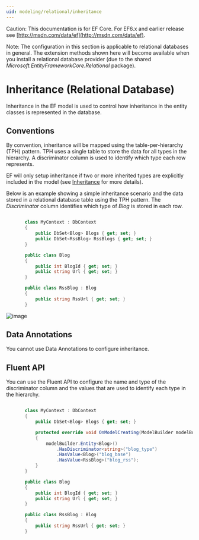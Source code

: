```yaml
---
uid: modeling/relational/inheritance
---
```

Caution: This documentation is for EF Core. For EF6.x and earlier release see [http://msdn.com/data/ef](http://msdn.com/data/ef).

Note: The configuration in this section is applicable to relational databases in general. The extension methods shown here will become available when you install a relational database provider (due to the shared *Microsoft.EntityFrameworkCore.Relational* package).

  # Inheritance (Relational Database)

Inheritance in the EF model is used to control how inheritance in the entity classes is represented in the database.

  ## Conventions

By convention, inheritance will be mapped using the table-per-hierarchy (TPH) pattern. TPH uses a single table to store the data for all types in the hierarchy. A discriminator column is used to identify which type each row represents.

EF will only setup inheritance if two or more inherited types are explicitly included in the model (see [Inheritance](../inheritance.md) for more details).

Below is an example showing a simple inheritance scenario and the data stored in a relational database table using the TPH pattern. The *Discriminator* column identifies which type of *Blog* is stored in each row.

<!-- literal_block {"ids": [], "source": "/Users/shirhatti/src/EntityFramework.Docs/docs/modeling/relational/Modeling/Conventions/Samples/InheritanceDbSets.cs", "classes": [], "dupnames": [], "linenos": true, "backrefs": [], "highlight_args": {"linenostart": 1}, "language": "c#", "names": [], "xml:space": "preserve"} -->

````c#

       class MyContext : DbContext
       {
           public DbSet<Blog> Blogs { get; set; }
           public DbSet<RssBlog> RssBlogs { get; set; }
       }

       public class Blog
       {
           public int BlogId { get; set; }
           public string Url { get; set; }
       }

       public class RssBlog : Blog
       {
           public string RssUrl { get; set; }
       }

   ````

![image](relational/_static/inheritance-tph-data.png)

  ## Data Annotations

You cannot use Data Annotations to configure inheritance.

  ## Fluent API

You can use the Fluent API to configure the name and type of the discriminator column and the values that are used to identify each type in the hierarchy.

<!-- literal_block {"ids": [], "source": "/Users/shirhatti/src/EntityFramework.Docs/docs/modeling/relational/Modeling/FluentAPI/Samples/InheritanceTPHDiscriminator.cs", "classes": [], "dupnames": [], "linenos": true, "backrefs": [], "highlight_args": {"hl_lines": [7, 8, 9, 10], "linenostart": 1}, "language": "c#", "names": [], "xml:space": "preserve"} -->

````c#

       class MyContext : DbContext
       {
           public DbSet<Blog> Blogs { get; set; }

           protected override void OnModelCreating(ModelBuilder modelBuilder)
           {
               modelBuilder.Entity<Blog>()
                   .HasDiscriminator<string>("blog_type")
                   .HasValue<Blog>("blog_base")
                   .HasValue<RssBlog>("blog_rss");
           }
       }

       public class Blog
       {
           public int BlogId { get; set; }
           public string Url { get; set; }
       }

       public class RssBlog : Blog
       {
           public string RssUrl { get; set; }
       }

   ````
